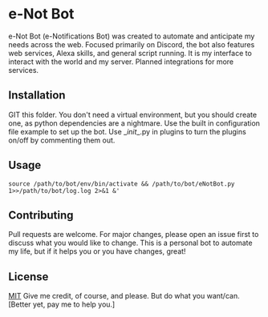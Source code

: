 # e-Not Bot

e-Not Bot (e-Notifications Bot) was created to automate and anticipate my needs across the web. Focused primarily on Discord, the bot also features web services, Alexa skills, and general script running. It is my interface to interact with the world and my server. Planned integrations for more services.

## Installation

GIT this folder. You don't need a virtual environment, but you should create one, as python dependencies are a nightmare.
Use the built in configuration file example to set up the bot. Use \__init__.py in plugins to turn the plugins on/off by commenting them out.

## Usage

```
source /path/to/bot/env/bin/activate && /path/to/bot/eNotBot.py 1>>/path/to/bot/log.log 2>&1 &'
```

## Contributing
Pull requests are welcome. For major changes, please open an issue first to discuss what you would like to change. This is a personal bot to automate my life, but if it helps you or you have changes, great!

## License
[MIT](https://choosealicense.com/licenses/mit/)
Give me credit, of course, and please. But do what you want/can. [Better yet, pay me to help you.]